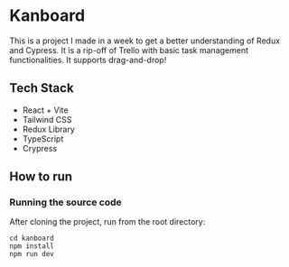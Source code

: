 # Kanboard
This is a project I made in a week to get a better understanding of Redux and Cypress. It is a rip-off of Trello with basic task management functionalities. It supports drag-and-drop!

## Tech Stack
- React + Vite
- Tailwind CSS
- Redux Library
- TypeScript
- Crypress

## How to run

### Running the source code

After cloning the project, run from the root directory:

```
cd kanboard
npm install
npm run dev
```
